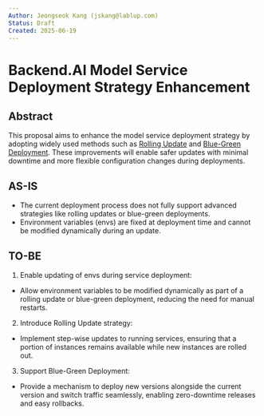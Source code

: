 ```yaml
---
Author: Jeongseok Kang (jskang@lablup.com)
Status: Draft
Created: 2025-06-19
---
```


# Backend.AI Model Service Deployment Strategy Enhancement

## Abstract

This proposal aims to enhance the model service deployment strategy by adopting widely used methods such as [Rolling Update](https://en.wikipedia.org/wiki/Rolling_release) and [Blue-Green Deployment](https://en.wikipedia.org/wiki/Blue%E2%80%93green_deployment). These improvements will enable safer updates with minimal downtime and more flexible configuration changes during deployments.

## AS-IS

- The current deployment process does not fully support advanced strategies like rolling updates or blue-green deployments.
- Environment variables (envs) are fixed at deployment time and cannot be modified dynamically during an update.

## TO-BE

1. Enable updating of envs during service deployment:
  - Allow environment variables to be modified dynamically as part of a rolling update or blue-green deployment, reducing the need for manual restarts.
2. Introduce Rolling Update strategy:
  - Implement step-wise updates to running services, ensuring that a portion of instances remains available while new instances are rolled out.
3. Support Blue-Green Deployment:
  - Provide a mechanism to deploy new versions alongside the current version and switch traffic seamlessly, enabling zero-downtime releases and easy rollbacks.
